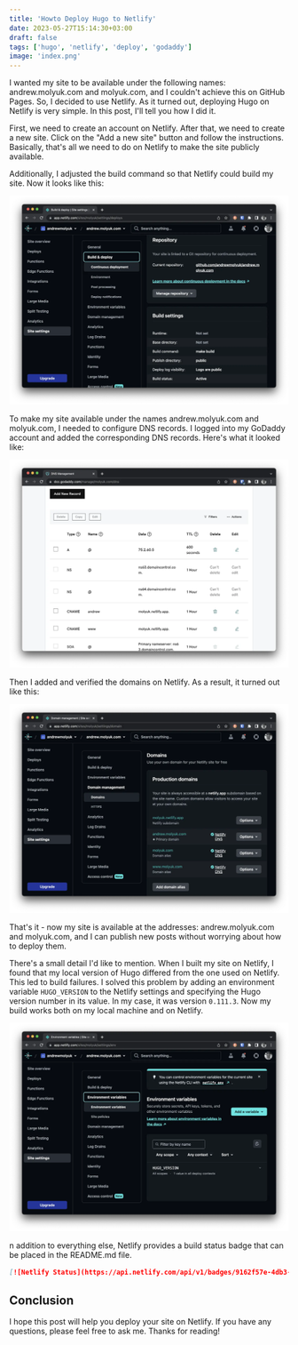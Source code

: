 ```yaml
---
title: 'Howto Deploy Hugo to Netlify'
date: 2023-05-27T15:14:30+03:00
draft: false
tags: ['hugo', 'netlify', 'deploy', 'godaddy']
image: 'index.png'
---
```


I wanted my site to be available under the following names: andrew.molyuk.com and molyuk.com, and I couldn't achieve this on GitHub Pages. So, I decided to use Netlify. As it turned out, deploying Hugo on Netlify is very simple. In this post, I'll tell you how I did it.

First, we need to create an account on Netlify. After that, we need to create a new site. Click on the "Add a new site" button and follow the instructions. Basically, that's all we need to do on Netlify to make the site publicly available.

<!--more-->

Additionally, I adjusted the build command so that Netlify could build my site. Now it looks like this:

![netlify-repository.webp](netlify-repository.webp)

To make my site available under the names andrew.molyuk.com and molyuk.com, I needed to configure DNS records. I logged into my GoDaddy account and added the corresponding DNS records. Here's what it looked like:

![netlify-godaddy.webp](netlify-godaddy.webp)

Then I added and verified the domains on Netlify. As a result, it turned out like this:

![netlify-domains.webp](netlify-domains.webp)

That's it - now my site is available at the addresses: andrew.molyuk.com and molyuk.com, and I can publish new posts without worrying about how to deploy them.

There's a small detail I'd like to mention. When I built my site on Netlify, I found that my local version of Hugo differed from the one used on Netlify. This led to build failures. I solved this problem by adding an environment variable `HUGO_VERSION` to the Netlify settings and specifying the Hugo version number in its value. In my case, it was version `0.111.3`. Now my build works both on my local machine and on Netlify.

![netlify-hugo.webp](netlify-hugo.webp)

n addition to everything else, Netlify provides a build status badge that can be placed in the README.md file.

```markdown
[![Netlify Status](https://api.netlify.com/api/v1/badges/9162f57e-4db3-4360-b350-e31ad5e85cb6/deploy-status)](https://app.netlify.com/sites/molyuk/deploys)
```

## Conclusion

I hope this post will help you deploy your site on Netlify. If you have any questions, please feel free to ask me. Thanks for reading!
